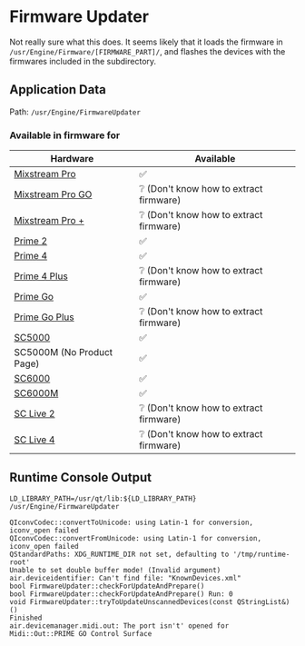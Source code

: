 # Firmware Updater

Not really sure what this does. It seems likely that it loads the firmware in `/usr/Engine/Firmware/[FIRMWARE_PART]/`,
and flashes the devices with the firmwares included in the subdirectory.

## Application Data

Path: `/usr/Engine/FirmwareUpdater`

### Available in firmware for

| Hardware                                                             | Available                                            |
|----------------------------------------------------------------------|------------------------------------------------------|
| [Mixstream Pro](https://www.numark.com/mixstream-pro)                | :white_check_mark:                                   |
| [Mixstream Pro GO](https://www.numark.com/product/mixstream-pro-go)  | :grey_question: (Don't know how to extract firmware) |
| [Mixstream Pro +](https://www.numark.com/product/mixstream-pro-plus) | :grey_question: (Don't know how to extract firmware) |
| [Prime 2](https://www.denondj.com/prime-2-prime2xus)                 | :white_check_mark:                                   |
| [Prime 4](https://www.denondj.com/prime-4-prime4xus)                 | :white_check_mark:                                   |
| [Prime 4 Plus](https://www.denondj.com/prime-4-plus.html)            | :grey_question: (Don't know how to extract firmware) |
| [Prime Go](https://www.denondj.com/prime-go.html)                    | :white_check_mark:                                   |
| [Prime Go Plus](https://www.denondj.com/prime-go-plus.html)          | :grey_question: (Don't know how to extract firmware) |
| [SC5000](https://www.denondj.com/sc5000%20prime-sc5000primexus)      | :white_check_mark:                                   |
| SC5000M (No Product Page)                                            | :white_check_mark:                                   |
| [SC6000](https://www.denondj.com/sc6000-prime.html)                  | :white_check_mark:                                   |
| [SC6000M](https://www.denondj.com/sc6000m-prime.html)                | :white_check_mark:                                   |
| [SC Live 2](https://www.denondj.com/sclive2.html)                    | :grey_question: (Don't know how to extract firmware) |
| [SC Live 4](https://www.denondj.com/sclive4.html)                    | :grey_question: (Don't know how to extract firmware) |

[//]: # (TODO: Additional Research)

## Runtime Console Output

`LD_LIBRARY_PATH=/usr/qt/lib:${LD_LIBRARY_PATH} /usr/Engine/FirmwareUpdater`

```
QIconvCodec::convertToUnicode: using Latin-1 for conversion, iconv_open failed
QIconvCodec::convertFromUnicode: using Latin-1 for conversion, iconv_open failed
QStandardPaths: XDG_RUNTIME_DIR not set, defaulting to '/tmp/runtime-root'
Unable to set double buffer mode! (Invalid argument)
air.deviceidentifier: Can't find file: "KnownDevices.xml"
bool FirmwareUpdater::checkForUpdateAndPrepare()
bool FirmwareUpdater::checkForUpdateAndPrepare() Run: 0
void FirmwareUpdater::tryToUpdateUnscannedDevices(const QStringList&) ()
Finished
air.devicemanager.midi.out: The port isn't' opened for Midi::Out::PRIME GO Control Surface
```
